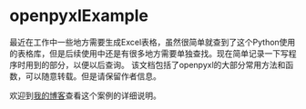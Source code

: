 # openpyxlExample
最近在工作中一些地方需要生成Excel表格，虽然很简单就查到了这个Python使用的表格库，但是后续使用中还是有很多地方需要单独查找。现在简单记录一下写程序时用到的部分，以便以后查询。
该文档包括了openpyxl的大部分常用方法和函数，可以随意转载。但是请保留作者信息。

欢迎到[我的博客](https://0w0.in/oksmysc/)查看这个案例的详细说明。
